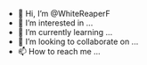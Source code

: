 - 👋 Hi, I’m @WhiteReaperF
- 👀 I’m interested in ...
- 🌱 I’m currently learning ...
- 💞️ I’m looking to collaborate on ...
- 📫 How to reach me ...

<!---
WhiteReaperF/WhiteReaperF is a ✨ special ✨ repository because its `README.md` (this file) appears on your GitHub profile.
You can click the Preview link to take a look at your changes.
--->
